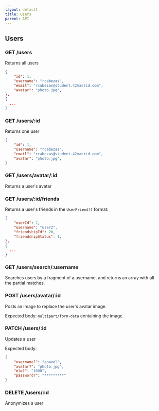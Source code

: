 ```yaml
---
layout: default
title: Users 
parent: API 
---
```


## Users

### GET /users

Returns all users

```json
{
	"id": 1,
	"username": "rcabezas",
	"email": "rcabezas@student.42madrid.com",
	"avatar": "photo.jpg",
},
{
  ...
}
```

### GET /users/:id

Returns one user

```json
{
	"id": 1,
	"username": "rcabezas",
	"email": "rcabezas@student.42madrid.com",
	"avatar": "photo.jpg",
}
```

### GET /users/avatar/:id

Returns a user's avatar

### GET /users/:id/friends

Returns a user's friends in the `UserFriend[]` format:

```json
{
	"userId": 2,
	"username": "user2",
	"friendshipId": 20,
	"friendshipStatus": 1,
},
{
  ...
}
```

### GET /users/search/:username

Searches users by a fragment of a username, and returns an array with all the partial matches.

### POST /users/avatar/:id

Posts an image to replace the user's avatar image.

Expected body: `multipart/form-data` containing the image.

### PATCH /users/:id

Updates a user

Expected body:
```json
{
	"username?": "apavel",
	"avatar?": "photo.jpg",
	"elo?": "1000",
	"password?": "*********"
}
```

### DELETE /users/:id

Anonymizes a user
